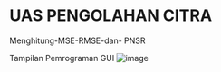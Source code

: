 # UAS PENGOLAHAN CITRA 
Menghitung-MSE-RMSE-dan- PNSR

Tampilan Pemrograman GUI
![image](https://user-images.githubusercontent.com/85287196/126055764-86bbcf9f-47e3-40aa-a0c5-25a21315c5fb.png)

